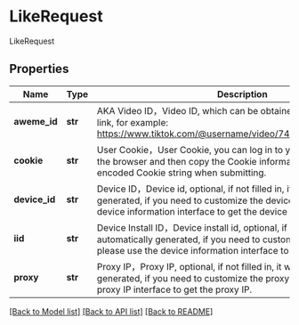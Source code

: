 # LikeRequest

LikeRequest
## Properties
Name | Type | Description | Notes
------------ | ------------- | ------------- | -------------
**aweme_id** | **str** | AKA Video ID，Video ID, which can be obtained from the sharing link, for example: https://www.tiktok.com/@username/video/7419966340443819295 | [optional] [default to '7419966340443819295']
**cookie** | **str** | User Cookie，User Cookie, you can log in to your TikTok account in the browser and then copy the Cookie information, please use URL-encoded Cookie string when submitting. | [optional] [default to 'Your_Cookie_From_Browser']
**device_id** | **str** | Device ID，Device id, optional, if not filled in, it will be automatically generated, if you need to customize the device id, please use the device information interface to get the device id. | [optional] [default to '']
**iid** | **str** | Device Install ID，Device install id, optional, if not filled in, it will be automatically generated, if you need to customize the device iid, please use the device information interface to get the device iid. | [optional] [default to '']
**proxy** | **str** | Proxy IP，Proxy IP, optional, if not filled in, it will be automatically generated, if you need to customize the proxy IP, please use the proxy IP interface to get the proxy IP. | [optional] [default to '']

[[Back to Model list]](../README.md#documentation-for-models) [[Back to API list]](../README.md#documentation-for-api-endpoints) [[Back to README]](../README.md)


